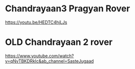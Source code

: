 # Chandrayaan3 Pragyan Rover
https://youtu.be/HEDTC4hjLJs
# OLD Chandrayaan 2 rover
https://www.youtube.com/watch?v=qNvTBKDRkIc&ab_channel=SasteJugaad

